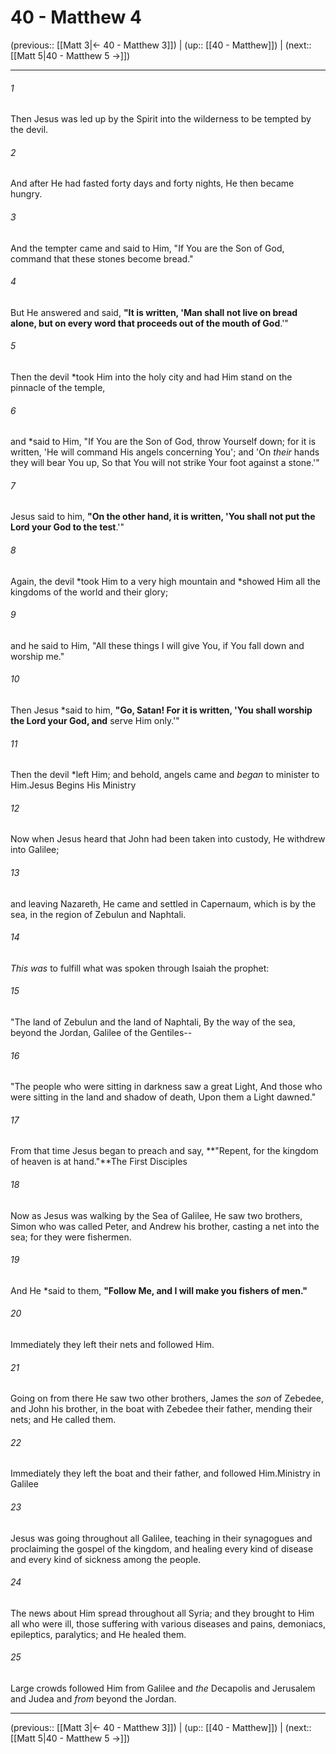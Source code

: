 # 40 - Matthew 4

(previous:: [[Matt 3|← 40 - Matthew 3]]) | (up:: [[40 - Matthew]]) | (next:: [[Matt 5|40 - Matthew 5 →]])

***


###### 1 
Then Jesus was led up by the Spirit into the wilderness to be tempted by the devil. 

###### 2 
And after He had fasted forty days and forty nights, He then became hungry. 

###### 3 
And the tempter came and said to Him, "If You are the Son of God, command that these stones become bread." 

###### 4 
But He answered and said, **"It is written, 'Man shall not live on bread alone, but on every word that proceeds out of the mouth of God**.'" 

###### 5 
Then the devil *took Him into the holy city and had Him stand on the pinnacle of the temple, 

###### 6 
and *said to Him, "If You are the Son of God, throw Yourself down; for it is written, 'He will command His angels concerning You'; and 'On _their_ hands they will bear You up, So that You will not strike Your foot against a stone.'" 

###### 7 
Jesus said to him, **"On the other hand, it is written, 'You shall not put the Lord your God to the test**.'" 

###### 8 
Again, the devil *took Him to a very high mountain and *showed Him all the kingdoms of the world and their glory; 

###### 9 
and he said to Him, "All these things I will give You, if You fall down and worship me." 

###### 10 
Then Jesus *said to him, **"Go, Satan! For it is written, 'You shall worship the Lord your God, and** serve Him only.'" 

###### 11 
Then the devil *left Him; and behold, angels came and _began_ to minister to Him.Jesus Begins His Ministry 

###### 12 
Now when Jesus heard that John had been taken into custody, He withdrew into Galilee; 

###### 13 
and leaving Nazareth, He came and settled in Capernaum, which is by the sea, in the region of Zebulun and Naphtali. 

###### 14 
_This was_ to fulfill what was spoken through Isaiah the prophet: 

###### 15 
"The land of Zebulun and the land of Naphtali, By the way of the sea, beyond the Jordan, Galilee of the Gentiles-- 

###### 16 
"The people who were sitting in darkness saw a great Light, And those who were sitting in the land and shadow of death, Upon them a Light dawned." 

###### 17 
From that time Jesus began to preach and say, **"Repent, for the kingdom of heaven is at hand."**The First Disciples 

###### 18 
Now as Jesus was walking by the Sea of Galilee, He saw two brothers, Simon who was called Peter, and Andrew his brother, casting a net into the sea; for they were fishermen. 

###### 19 
And He *said to them, **"Follow Me, and I will make you fishers of men."** 

###### 20 
Immediately they left their nets and followed Him. 

###### 21 
Going on from there He saw two other brothers, James the _son_ of Zebedee, and John his brother, in the boat with Zebedee their father, mending their nets; and He called them. 

###### 22 
Immediately they left the boat and their father, and followed Him.Ministry in Galilee 

###### 23 
Jesus was going throughout all Galilee, teaching in their synagogues and proclaiming the gospel of the kingdom, and healing every kind of disease and every kind of sickness among the people. 

###### 24 
The news about Him spread throughout all Syria; and they brought to Him all who were ill, those suffering with various diseases and pains, demoniacs, epileptics, paralytics; and He healed them. 

###### 25 
Large crowds followed Him from Galilee and _the_ Decapolis and Jerusalem and Judea and _from_ beyond the Jordan.

***

(previous:: [[Matt 3|← 40 - Matthew 3]]) | (up:: [[40 - Matthew]]) | (next:: [[Matt 5|40 - Matthew 5 →]])
